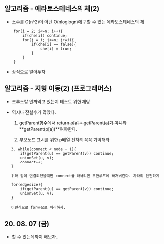## 알고리즘 - 에라토스테네스의 체(2)

 - 소수를 O(n^2)이 아닌 O(nloglogn)에 구할 수 있는 에라토스테네스의 체

```
    for(i = 2; i<=n; i++){
        if(che[i]) continue;
        for(j = i; j<=n; j+=i){
            if(che[i] == false){
                che[i] = true;
            }
        }
    }
```
  - 상식으로 알아두자

## 알고리즘 - 지형 이동(2) (프로그래머스)

 - 크루스칼 안까먹고 있는지 테스트 위한 재탕

 - 역시나 잔실수가 많았다.

   1. getParent함수에서 ~~return p[a] = getParent(a)가 아니라~~ **getParent(p[a])**여야한다.

   2. 부모노드 표시를 위한 p배열 전처리 꼭꼭 기억해라

```
   3. while(connect < node - 1){
       if(getParent(u) == getParent(v)) continue;
       unionSet(u, v);
       connect++;
   }

   위와 같이 연결되었을때만 connect를 해버리면 무한루프에 빠져버린다. 차라리 안전하게

   for(edgesize){
       if(getParent(u) == getParent(v)) continue;
       unionSet(u, v);
   }
   
   이런식으로 for문으로 처리하자.
```

## 20. 08. 07 (금)

 - 할 수 있는데까지 해보자..